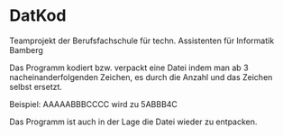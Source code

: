 # DatKod

Teamprojekt der Berufsfachschule für techn. Assistenten für Informatik Bamberg

Das Programm kodiert bzw. verpackt eine Datei indem man ab 3 nacheinanderfolgenden Zeichen, es durch die Anzahl und das Zeichen selbst ersetzt.

Beispiel: AAAAABBBCCCC wird zu 5ABBB4C

Das Programm ist auch in der Lage die Datei wieder zu entpacken.
